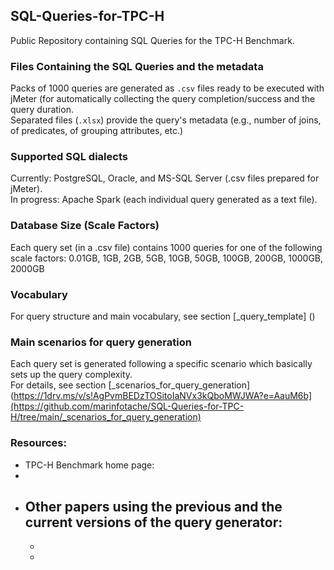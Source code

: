 ## SQL-Queries-for-TPC-H
Public Repository containing SQL Queries for the TPC-H Benchmark.

### Files Containing the SQL Queries and the metadata
Packs of 1000 queries are generated as `.csv` files ready to be executed with jMeter (for automatically collecting the query completion/success and the query duration.<br>
Separated files (`.xlsx`) provide the query's metadata (e.g., number of joins, of predicates, of grouping attributes, etc.)

### Supported SQL dialects
Currently: PostgreSQL, Oracle, and MS-SQL Server (.csv files prepared for jMeter). <br>
In progress: Apache Spark (each individual query generated as a text file).

### Database Size (Scale Factors)
Each query set (in a .csv file) contains 1000 queries for one of the following scale factors: 0.01GB, 1GB, 2GB, 5GB, 10GB, 50GB, 100GB, 200GB, 1000GB, 2000GB 

### Vocabulary
For query structure and main vocabulary, see section [_query_template] ()

### Main scenarios for query generation
Each query set is generated following a specific scenario which basically sets up the query complexity.<br>
For details, see section [_scenarios_for_query_generation](https://1drv.ms/v/s!AgPvmBEDzTOSitoIaNVx3kQboMWJWA?e=AauM6b](https://github.com/marinfotache/SQL-Queries-for-TPC-H/tree/main/_scenarios_for_query_generation)

### Resources:

* TPC-H Benchmark home page:
* 
* Other papers using the previous and the current versions of the query generator:
  -
  -
  -
  
